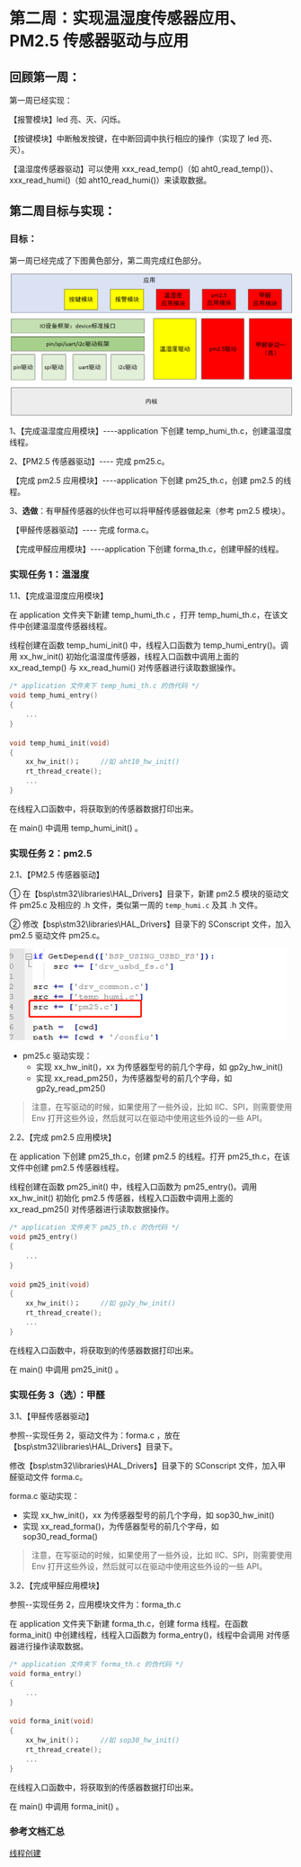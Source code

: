 # 第二周：实现温湿度传感器应用、PM2.5 传感器驱动与应用

## 回顾第一周：

第一周已经实现：

【报警模块】led 亮、灭、闪烁。

【按键模块】中断触发按键，在中断回调中执行相应的操作（实现了 led 亮、灭）。

【温湿度传感器驱动】可以使用 xxx_read_temp()（如 aht0_read_temp()）、xxx_read_humi()（如 aht10_read_humi()）来读取数据。

## 第二周目标与实现：

### 目标：

第一周已经完成了下图黄色部分，第二周完成红色部分。

![1565677460986](figures/2-f.png)

1、【完成温湿度应用模块】----application 下创建 temp_humi_th.c，创建温湿度线程。

2、【PM2.5 传感器驱动】---- 完成 pm25.c。

​      【完成 pm2.5 应用模块】----application 下创建 pm25_th.c，创建 pm2.5 的线程。

3、**选做**：有甲醛传感器的伙伴也可以将甲醛传感器做起来（参考 pm2.5 模块）。

​      【甲醛传感器驱动】---- 完成 forma.c。

​      【完成甲醛应用模块】----application 下创建 forma_th.c，创建甲醛的线程。

### 实现任务 1：温湿度

1.1、【完成温湿度应用模块】

在 application 文件夹下新建 temp_humi_th.c ，打开 temp_humi_th.c，在该文件中创建温湿度传感器线程。

线程创建在函数 temp_humi_init() 中，线程入口函数为 temp_humi_entry()。调用 xx_hw_init() 初始化温湿度传感器，线程入口函数中调用上面的 xx_read_temp() 与 xx_read_humi() 对传感器进行读取数据操作。

```c
/* application 文件夹下 temp_humi_th.c 的伪代码 */
void temp_humi_entry()
{
    ...
}

void temp_humi_init(void) 
{
    xx_hw_init()；     //如 aht10_hw_init()
    rt_thread_create();
    ...
}
```

在线程入口函数中，将获取到的传感器数据打印出来。

在 main() 中调用 temp_humi_init() 。

### 实现任务 2：pm2.5

2.1、【PM2.5 传感器驱动】

① 在【bsp\stm32\libraries\HAL_Drivers】目录下，新建 pm2.5 模块的驱动文件 pm25.c 及相应的 .h 文件，类似第一周的 `temp_humi.c` 及其 .h 文件。

② 修改【bsp\stm32\libraries\HAL_Drivers】目录下的 SConscript 文件，加入 pm2.5 驱动文件 pm25.c。

![pm25](figures/pm25.png)

- pm25.c 驱动实现：
  - 实现 xx_hw_init()，xx 为传感器型号的前几个字母，如 gp2y_hw_init()
  - 实现 xx_read_pm25()，为传感器型号的前几个字母，如 gp2y_read_pm25()

> 注意，在写驱动的时候，如果使用了一些外设，比如 IIC、SPI，则需要使用 Env 打开这些外设，然后就可以在驱动中使用这些外设的一些 API。

2.2、【完成 pm2.5 应用模块】

在 application 下创建 pm25_th.c，创建 pm2.5 的线程。打开 pm25_th.c，在该文件中创建 pm2.5 传感器线程。

线程创建在函数 pm25_init() 中，线程入口函数为 pm25_entry()。调用 xx_hw_init() 初始化 pm2.5 传感器，线程入口函数中调用上面的 xx_read_pm25() 对传感器进行读取数据操作。

```c
/* application 文件夹下 pm25_th.c 的伪代码 */
void pm25_entry()
{
    ...
}

void pm25_init(void) 
{
    xx_hw_init()；     //如 gp2y_hw_init()
    rt_thread_create();
    ...
}
```

在线程入口函数中，将获取到的传感器数据打印出来。

在 main() 中调用 pm25_init() 。

### 实现任务 3（选）：甲醛

3.1、【甲醛传感器驱动】

参照--实现任务 2，驱动文件为：forma.c ，放在【bsp\stm32\libraries\HAL_Drivers】目录下。

修改【bsp\stm32\libraries\HAL_Drivers】目录下的 SConscript 文件，加入甲醛驱动文件 forma.c。

forma.c 驱动实现：

- 实现 xx_hw_init()，xx 为传感器型号的前几个字母，如 sop30_hw_init()
- 实现 xx_read_forma()，为传感器型号的前几个字母，如 sop30_read_forma()

> 注意，在写驱动的时候，如果使用了一些外设，比如 IIC、SPI，则需要使用 Env 打开这些外设，然后就可以在驱动中使用这些外设的一些 API。



3.2、【完成甲醛应用模块】

参照--实现任务 2，应用模块文件为：forma_th.c

在 application 文件夹下新建 forma_th.c，创建 forma 线程。在函数 forma_init() 中创建线程，线程入口函数为 forma_entry()，线程中会调用  对传感器进行操作读取数据。

```c
/* application 文件夹下 forma_th.c 的伪代码 */
void forma_entry()
{
    ...
}

void forma_init(void) 
{
    xx_hw_init()；     //如 sop30_hw_init()
    rt_thread_create();
    ...
}
```

在线程入口函数中，将获取到的传感器数据打印出来。

在 main() 中调用 forma_init() 。

### 参考文档汇总

[线程创建](https://www.rt-thread.org/document/site/programming-manual/thread/thread/#_16)
